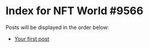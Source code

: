 # Index for NFT World #9566
Posts will be displayed in the order below:

- [Your first post](./001-first.md)


